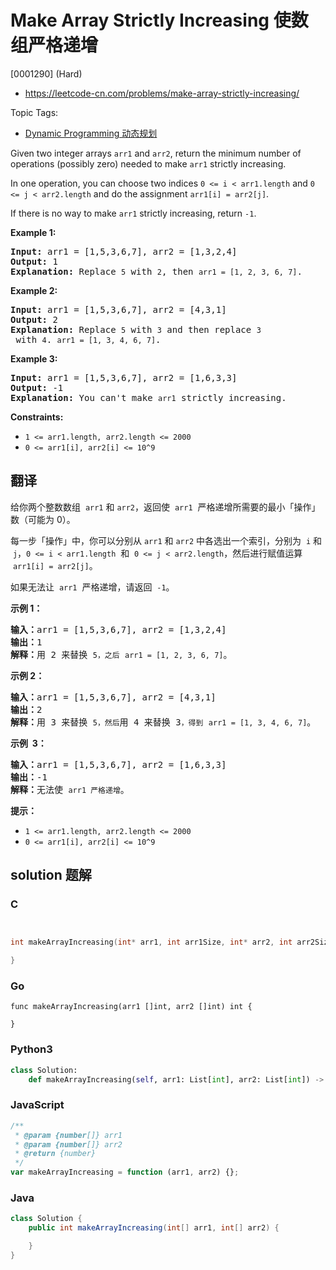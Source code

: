 # Make Array Strictly Increasing 使数组严格递增

[0001290] (Hard)

- https://leetcode-cn.com/problems/make-array-strictly-increasing/

Topic Tags:

- [Dynamic Programming 动态规划](https://leetcode-cn.com/tag/dynamic-programming/)

Given two integer arrays `arr1` and `arr2`, return the minimum number of operations (possibly zero) needed to make `arr1` strictly increasing.

In one operation, you can choose two indices `0 <= i < arr1.length` and `0 <= j < arr2.length` and do the assignment `arr1[i] = arr2[j]`.

If there is no way to make `arr1` strictly increasing, return `-1`.

**Example 1:**

<pre><strong>Input:</strong> arr1 = [1,5,3,6,7], arr2 = [1,3,2,4]
<strong>Output:</strong> 1
<strong>Explanation:</strong> Replace <code>5</code> with <code>2</code>, then <code>arr1 = [1, 2, 3, 6, 7]</code>.
</pre>

**Example 2:**

<pre><strong>Input:</strong> arr1 = [1,5,3,6,7], arr2 = [4,3,1]
<strong>Output:</strong> 2
<strong>Explanation:</strong> Replace <code>5</code> with <code>3</code> and then replace <code>3</code> with <code>4</code>. <code>arr1 = [1, 3, 4, 6, 7]</code>.
</pre>

**Example 3:**

<pre><strong>Input:</strong> arr1 = [1,5,3,6,7], arr2 = [1,6,3,3]
<strong>Output:</strong> -1
<strong>Explanation:</strong> You can't make <code>arr1</code> strictly increasing.</pre>

**Constraints:**

- `1 <= arr1.length, arr2.length <= 2000`
- `0 <= arr1[i], arr2[i] <= 10^9`

## 翻译

给你两个整数数组  `arr1` 和 `arr2`，返回使  `arr1`  严格递增所需要的最小「操作」数（可能为 0）。

每一步「操作」中，你可以分别从 `arr1` 和 `arr2` 中各选出一个索引，分别为  `i` 和  `j`，`0 <= i < arr1.length`  和  `0 <= j < arr2.length`，然后进行赋值运算  `arr1[i] = arr2[j]`。

如果无法让  `arr1`  严格递增，请返回  `-1`。

**示例 1：**

<pre><strong>输入：</strong>arr1 = [1,5,3,6,7], arr2 = [1,3,2,4]
<strong>输出：</strong>1
<strong>解释：</strong>用 2 来替换 <code>5，之后</code> <code>arr1 = [1, 2, 3, 6, 7]</code>。
</pre>

**示例 2：**

<pre><strong>输入：</strong>arr1 = [1,5,3,6,7], arr2 = [4,3,1]
<strong>输出：</strong>2
<strong>解释：</strong>用 3 来替换 <code>5，然后</code>用 4 来替换 3<code>，得到</code> <code>arr1 = [1, 3, 4, 6, 7]</code>。
</pre>

**示例  3：**

<pre><strong>输入：</strong>arr1 = [1,5,3,6,7], arr2 = [1,6,3,3]
<strong>输出：</strong>-1
<strong>解释：</strong>无法使 <code>arr1 严格递增</code>。</pre>

**提示：**

- `1 <= arr1.length, arr2.length <= 2000`
- `0 <= arr1[i], arr2[i] <= 10^9`

## solution 题解

### C

```c


int makeArrayIncreasing(int* arr1, int arr1Size, int* arr2, int arr2Size){

}


```

### Go

```golang
func makeArrayIncreasing(arr1 []int, arr2 []int) int {

}
```

### Python3

```python
class Solution:
    def makeArrayIncreasing(self, arr1: List[int], arr2: List[int]) -> int:

```

### JavaScript

```javascript
/**
 * @param {number[]} arr1
 * @param {number[]} arr2
 * @return {number}
 */
var makeArrayIncreasing = function (arr1, arr2) {};
```

### Java

```java
class Solution {
    public int makeArrayIncreasing(int[] arr1, int[] arr2) {

    }
}
```
